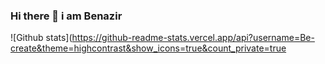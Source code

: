 ### Hi there 👋 i am Benazir
![Github stats](https://github-readme-stats.vercel.app/api?username=Be-create&theme=highcontrast&show_icons=true&count_private=true
